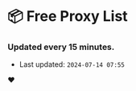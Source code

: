 # :package: Free Proxy List
### Updated every 15 minutes.

- Last updated: `2024-07-14 07:55`

:heart:
